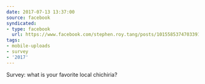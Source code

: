 ```yaml
---
date: 2017-07-13 13:37:00
source: facebook
syndicated:
- type: facebook
  url: https://www.facebook.com/stephen.roy.tang/posts/10155853747033912
tags:
- mobile-uploads
- survey
- '2017'
---
```


Survey: what is your favorite local chichiria?